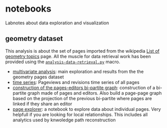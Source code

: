 # notebooks

Labnotes about data exploration and visualization

## geometry dataset

This analysis is about the set of pages imported from the wikipedia [List of geometry topics](http://nbviewer.ipython.org/github/WeKeyPedia/notebooks/blob/master/geometry/time%20series.ipynb) page. All the muscle for data retrieval work has been provided using the [`analysis-data-retrieval.py`](https://github.com/WeKeyPedia/toolkit-python/blob/master/analysis-data.py) macro.

- [multivariate analysis](http://nbviewer.ipython.org/github/WeKeyPedia/notebooks/blob/master/multivariate%20analysis.ipynb): main exploration and results from the the geometry pages dataset
- [time series](http://nbviewer.ipython.org/github/WeKeyPedia/notebooks/blob/master/geometry/time%20series.ipynb): Pageviews and revisions time series of all pages 
- [construction of the pages-editors bi-partite graph](http://nbviewer.ipython.org/github/WeKeyPedia/notebooks/blob/master/geometry/construction%20of%20the%20pages-editors%20bi-partite%20graph.ipynb): construction of a bi-partite graph made of pages and editors. Also build a page-page graph based on the projection of the previous bi-partite where pages are linked if they share an editor
- [page explorer](http://nbviewer.ipython.org/github/WeKeyPedia/notebooks/blob/master/geometry/construction%20of%20the%20pages-editors%20bi-partite%20graph.ipynb): a notebook to explore data about individual pages. Very helpfull if you are looking for local relationships. This includes all analytics used by knwoledge path reconstruction